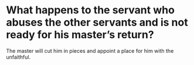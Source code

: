 # What happens to the servant who abuses the other servants and is not ready for his master’s return?

The master will cut him in pieces and appoint a place for him with the unfaithful.
